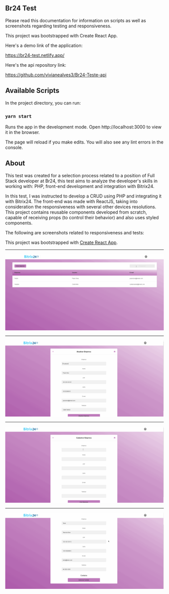 ## Br24 Test
Please read this documentation for information on scripts as well as screenshots regarding testing and responsiveness.

This project was bootstrapped with Create React App.

Here's a demo link of the application:

https://br24-test.netlify.app/

Here's the api repository link:

https://github.com/vivianealves3/Br24-Teste-api

## Available Scripts
In the project directory, you can run:

### `yarn start`

Runs the app in the development mode.
Open http://localhost:3000 to view it in the browser.

The page will reload if you make edits.
You will also see any lint errors in the console.

## About
This test was created for a selection process related to a position of Full Stack developer at Br24, this test aims to analyze the developer's skills in working with: PHP, front-end development and integration with Bitrix24.

In this test, I was instructed to develop a CRUD using PHP and integrating it with Bitrix24. The front-end was made with ReactJS, taking into consideration the responsiveness with several other devices resolutions. This project contains reusable components developed from scratch, capable of receiving props (to control their behavior) and also uses styled components.

The following are screenshots related to responsiveness and tests:


This project was bootstrapped with [Create React App](https://github.com/facebook/create-react-app).
___
![Alt text](/src/assets/readme/1.gif)
___
![Alt text](/src/assets/readme/2.gif)
___
![Alt text](/src/assets/readme/3.gif)
___
![Alt text](/src/assets/readme/4.gif)
